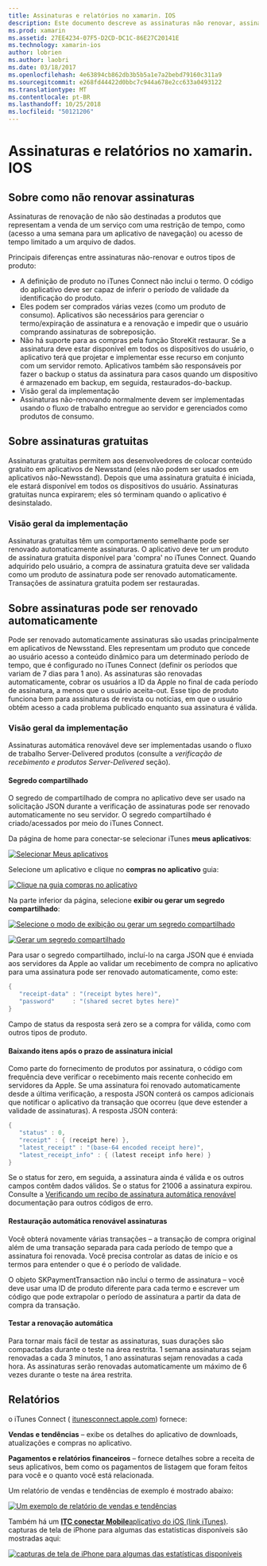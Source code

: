```yaml
---
title: Assinaturas e relatórios no xamarin. IOS
description: Este documento descreve as assinaturas não renovar, assinaturas gratuitas, assinaturas automática renovável e usando o iTunes Connect para esses itens de relatório.
ms.prod: xamarin
ms.assetid: 27EE4234-07F5-D2CD-DC1C-86E27C20141E
ms.technology: xamarin-ios
author: lobrien
ms.author: laobri
ms.date: 03/18/2017
ms.openlocfilehash: 4e63894cb862db3b5b5a1e7a2bebd79160c311a9
ms.sourcegitcommit: e268fd44422d0bbc7c944a678e2cc633a0493122
ms.translationtype: MT
ms.contentlocale: pt-BR
ms.lasthandoff: 10/25/2018
ms.locfileid: "50121206"
---
```

# <a name="subscriptions-and-reporting-in-xamarinios"></a>Assinaturas e relatórios no xamarin. IOS

## <a name="about-non-renewing-subscriptions"></a>Sobre como não renovar assinaturas

Assinaturas de renovação de não são destinadas a produtos que representam a venda de um serviço com uma restrição de tempo, como (acesso a uma semana para um aplicativo de navegação) ou acesso de tempo limitado a um arquivo de dados.   
   
Principais diferenças entre assinaturas não-renovar e outros tipos de produto:

-  A definição de produto no iTunes Connect não inclui o termo. O código do aplicativo deve ser capaz de inferir o período de validade da identificação do produto. 
-  Eles podem ser comprados várias vezes (como um produto de consumo). Aplicativos são necessários para gerenciar o termo/expiração de assinatura e a renovação e impedir que o usuário comprando assinaturas de sobreposição. 
-  Não há suporte para as compras pela função StoreKit restaurar. Se a assinatura deve estar disponível em todos os dispositivos do usuário, o aplicativo terá que projetar e implementar esse recurso em conjunto com um servidor remoto. Aplicativos também são responsáveis por fazer o backup o status da assinatura para casos quando um dispositivo é armazenado em backup, em seguida, restaurados-do-backup. 
-  Visão geral da implementação
-  Assinaturas não-renovando normalmente devem ser implementadas usando o fluxo de trabalho entregue ao servidor e gerenciados como produtos de consumo. 


## <a name="about-free-subscriptions"></a>Sobre assinaturas gratuitas

Assinaturas gratuitas permitem aos desenvolvedores de colocar conteúdo gratuito em aplicativos de Newsstand (eles não podem ser usados em aplicativos não-Newsstand). Depois que uma assinatura gratuita é iniciada, ele estará disponível em todos os dispositivos do usuário. Assinaturas gratuitas nunca expirarem; eles só terminam quando o aplicativo é desinstalado.

### <a name="implementation-overview"></a>Visão geral da implementação

Assinaturas gratuitas têm um comportamento semelhante pode ser renovado automaticamente assinaturas. O aplicativo deve ter um produto de assinatura gratuita disponível para 'compra' no iTunes Connect. Quando adquirido pelo usuário, a compra de assinatura gratuita deve ser validada como um produto de assinatura pode ser renovado automaticamente. Transações de assinatura gratuita podem ser restauradas.


## <a name="about-auto-renewable-subscriptions"></a>Sobre assinaturas pode ser renovado automaticamente

Pode ser renovado automaticamente assinaturas são usadas principalmente em aplicativos de Newsstand. Eles representam um produto que concede ao usuário acesso a conteúdo dinâmico para um determinado período de tempo, que é configurado no iTunes Connect (definir os períodos que variam de 7 dias para 1 ano). As assinaturas são renovadas automaticamente, cobrar os usuários a ID da Apple no final de cada período de assinatura, a menos que o usuário aceita-out. Esse tipo de produto funciona bem para assinaturas de revista ou notícias, em que o usuário obtém acesso a cada problema publicado enquanto sua assinatura é válida.

### <a name="implementation-overview"></a>Visão geral da implementação

Assinaturas automática renovável deve ser implementadas usando o fluxo de trabalho Server-Delivered produtos (consulte a *verificação de recebimento e produtos Server-Delivered* seção).

#### <a name="shared-secret"></a>Segredo compartilhado

O segredo de compartilhado de compra no aplicativo deve ser usado na solicitação JSON durante a verificação de assinaturas pode ser renovado automaticamente no seu servidor. O segredo compartilhado é criado/acessados por meio do iTunes Connect.

Da página de home para conectar-se selecionar iTunes **meus aplicativos**:   
   
 [![](subscriptions-and-reporting-images/image2.png "Selecionar Meus aplicativos")](subscriptions-and-reporting-images/image2.png#lightbox)  
 
Selecione um aplicativo e clique no **compras no aplicativo** guia:

[![](subscriptions-and-reporting-images/image6.png "Clique na guia compras no aplicativo")](subscriptions-and-reporting-images/image6.png#lightbox)

Na parte inferior da página, selecione **exibir ou gerar um segredo compartilhado**:
   
 [![](subscriptions-and-reporting-images/image40.png "Selecione o modo de exibição ou gerar um segredo compartilhado")](subscriptions-and-reporting-images/image40.png#lightbox)

 [![](subscriptions-and-reporting-images/image41.png "Gerar um segredo compartilhado")](subscriptions-and-reporting-images/image41.png#lightbox)   
   
   
   
 Para usar o segredo compartilhado, incluí-lo na carga JSON que é enviada aos servidores da Apple ao validar um recebimento de compra no aplicativo para uma assinatura pode ser renovado automaticamente, como este:

```csharp
{
   "receipt-data" : "(receipt bytes here)",
   "password"     : "(shared secret bytes here)"
}
```

Campo de status da resposta será zero se a compra for válida, como com outros tipos de produto.

#### <a name="downloading-items-after-the-initial-subscription-term"></a>Baixando itens após o prazo de assinatura inicial

Como parte do fornecimento de produtos por assinatura, o código com frequência deve verificar o recebimento mais recente conhecido em servidores da Apple. Se uma assinatura foi renovado automaticamente desde a última verificação, a resposta JSON conterá os campos adicionais que notificar o aplicativo da transação que ocorreu (que deve estender a validade de assinaturas). A resposta JSON conterá:

```csharp
{
   "status" : 0,
   "receipt" : { (receipt here) },
   "latest_receipt" : "(base-64 encoded receipt here)",
   "latest_receipt_info" : { (latest receipt info here) }
}
```

Se o status for zero, em seguida, a assinatura ainda é válida e os outros campos contêm dados válidos. Se o status for 21006 a assinatura expirou. Consulte a [Verificando um recibo de assinatura automática renovável](https://developer.apple.com/library/ios/releasenotes/General/ValidateAppStoreReceipt/Chapters/ValidateRemotely.html) documentação para outros códigos de erro.

#### <a name="restoring-auto-renewable-subscriptions"></a>Restauração automática renovável assinaturas

Você obterá novamente várias transações – a transação de compra original além de uma transação separada para cada período de tempo que a assinatura foi renovada. Você precisa controlar as datas de início e os termos para entender o que é o período de validade.   
   
   
   
 O objeto SKPaymentTransaction não inclui o termo de assinatura – você deve usar uma ID de produto diferente para cada termo e escrever um código que pode extrapolar o período de assinatura a partir da data de compra da transação.

#### <a name="testing-auto-renewal"></a>Testar a renovação automática

Para tornar mais fácil de testar as assinaturas, suas durações são compactadas durante o teste na área restrita. 1 semana assinaturas sejam renovadas a cada 3 minutos, 1 ano assinaturas sejam renovadas a cada hora. As assinaturas serão renovadas automaticamente um máximo de 6 vezes durante o teste na área restrita.

## <a name="reporting"></a>Relatórios

o iTunes Connect ( [itunesconnect.apple.com](http://itunesconnect.apple.com)) fornece:   
   
 **Vendas e tendências** – exibe os detalhes do aplicativo de downloads, atualizações e compras no aplicativo.   
   
 **Pagamentos e relatórios financeiros** – fornece detalhes sobre a receita de seus aplicativos, bem como os pagamentos de listagem que foram feitos para você e o quanto você está relacionada.

Um relatório de vendas e tendências de exemplo é mostrado abaixo:   

 [![](subscriptions-and-reporting-images/image42.png "Um exemplo de relatório de vendas e tendências")](subscriptions-and-reporting-images/image42.png#lightbox)   
   
 Também há um [ **ITC conectar Mobile**aplicativo do iOS (link iTunes)](http://itunes.apple.com/us/app/itunes-connect-mobile/id376771144?mt=8).
capturas de tela de iPhone para algumas das estatísticas disponíveis são mostradas aqui:   
   
 [![](subscriptions-and-reporting-images/image43.png "capturas de tela de iPhone para algumas das estatísticas disponíveis")](subscriptions-and-reporting-images/image43.png#lightbox)
